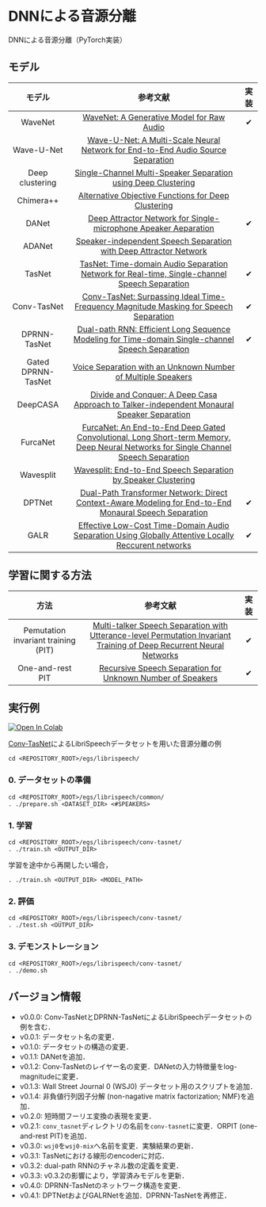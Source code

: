 # DNNによる音源分離
DNNによる音源分離（PyTorch実装）

## モデル
| モデル | 参考文献 | 実装 |
| :---: | :---: | :---: |
| WaveNet | [WaveNet: A Generative Model for Raw Audio](https://arxiv.org/abs/1609.03499) | ✔ |
| Wave-U-Net | [Wave-U-Net: A Multi-Scale Neural Network for End-to-End Audio Source Separation](https://arxiv.org/abs/1806.03185) |  |
| Deep clustering | [Single-Channel Multi-Speaker Separation using Deep Clustering](https://arxiv.org/abs/1607.02173) |  |
| Chimera++ | [Alternative Objective Functions for Deep Clustering](https://www.merl.com/publications/docs/TR2018-005.pdf) |  |
| DANet | [Deep Attractor Network for Single-microphone Apeaker Aeparation](https://arxiv.org/abs/1611.08930) | ✔ |
| ADANet | [Speaker-independent Speech Separation with Deep Attractor Network](https://arxiv.org/abs/1707.03634) |  |
| TasNet | [TasNet: Time-domain Audio Separation Network for Real-time, Single-channel Speech Separation](https://arxiv.org/abs/1711.00541) | ✔ |
| Conv-TasNet | [Conv-TasNet: Surpassing Ideal Time-Frequency Magnitude Masking for Speech Separation](https://arxiv.org/abs/1809.07454) | ✔ |
| DPRNN-TasNet | [Dual-path RNN: Efficient Long Sequence Modeling for Time-domain Single-channel Speech Separation](https://arxiv.org/abs/1910.06379) | ✔ |
| Gated DPRNN-TasNet | [Voice Separation with an Unknown Number of Multiple Speakers](https://arxiv.org/abs/2003.01531) |  |
| DeepCASA | [Divide and Conquer: A Deep Casa Approach to Talker-independent Monaural Speaker Separation](https://arxiv.org/abs/1904.11148) |  |
| FurcaNet | [FurcaNet: An End-to-End Deep Gated Convolutional, Long Short-term Memory, Deep Neural Networks for Single Channel Speech Separation](https://arxiv.org/abs/1902.00651) |  |
| Wavesplit | [Wavesplit: End-to-End Speech Separation by Speaker Clustering](https://arxiv.org/abs/2002.08933) |  |
| DPTNet | [Dual-Path Transformer Network: Direct Context-Aware Modeling for End-to-End Monaural Speech Separation](https://arxiv.org/abs/2007.13975) | ✔ |
| GALR | [Effective Low-Cost Time-Domain Audio Separation Using Globally Attentive Locally Reccurent networks](https://arxiv.org/abs/2101.05014) | ✔ |

## 学習に関する方法
| 方法 | 参考文献 | 実装 |
| :---: | :---: | :---: |
| Pemutation invariant training (PIT) | [Multi-talker Speech Separation with Utterance-level Permutation Invariant Training of Deep Recurrent Neural Networks](https://arxiv.org/abs/1703.06284) | ✔ |
| One-and-rest PIT | [Recursive Speech Separation for Unknown Number of Speakers](https://arxiv.org/abs/1904.03065) | ✔ |

## 実行例
[![Open In Colab](https://colab.research.google.com/assets/colab-badge.svg)](https://colab.research.google.com/github/tky823/DNN-based_source_separation/blob/master/egs/librispeech/conv-tasnet/train_conv-tasnet.ipynb)

[Conv-TasNet](https://arxiv.org/abs/1809.07454)によるLibriSpeechデータセットを用いた音源分離の例
```
cd <REPOSITORY_ROOT>/egs/librispeech/
```

### 0. データセットの準備
```
cd <REPOSITORY_ROOT>/egs/librispeech/common/
. ./prepare.sh <DATASET_DIR> <#SPEAKERS>
```

### 1. 学習
```
cd <REPOSITORY_ROOT>/egs/librispeech/conv-tasnet/
. ./train.sh <OUTPUT_DIR>
```

学習を途中から再開したい場合，
```
. ./train.sh <OUTPUT_DIR> <MODEL_PATH>
```

### 2. 評価
```
cd <REPOSITORY_ROOT>/egs/librispeech/conv-tasnet/
. ./test.sh <OUTPUT_DIR>
```

### 3. デモンストレーション
```
cd <REPOSITORY_ROOT>/egs/librispeech/conv-tasnet/
. ./demo.sh
```

## バージョン情報
- v0.0.0: Conv-TasNetとDPRNN-TasNetによるLibriSpeechデータセットの例を含む．
- v0.0.1: データセット名の変更．
- v0.1.0: データセットの構造の変更．
- v0.1.1: DANetを追加．
- v0.1.2: Conv-TasNetのレイヤー名の変更．DANetの入力特徴量をlog-magnitudeに変更．
- v0.1.3: Wall Street Journal 0 (WSJ0) データセット用のスクリプトを追加．
- v0.1.4: 非負値行列因子分解 (non-nagative matrix factorization; NMF)を追加．
- v0.2.0: 短時間フーリエ変換の表現を変更．
- v0.2.1: `conv_tasnet`ディレクトリの名前を`conv-tasnet`に変更．ORPIT (one-and-rest PIT)を追加．
- v0.3.0: `wsj0`を`wsj0-mix`へ名前を変更．実験結果の更新．
- v0.3.1: TasNetにおける線形のencoderに対応．
- v0.3.2: dual-path RNNのチャネル数の定義を変更．
- v0.3.3: v0.3.2の影響により，学習済みモデルを更新．
- v0.4.0: DPRNN-TasNetのネットワーク構造を変更．
- v0.4.1: DPTNetおよびGALRNetを追加．DPRNN-TasNetを再修正．